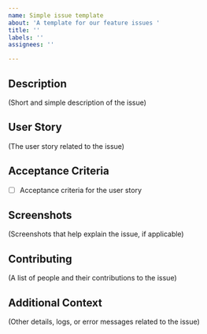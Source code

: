 ```yaml
---
name: Simple issue template
about: 'A template for our feature issues '
title: ''
labels: ''
assignees: ''

---
```


## **Description**

(Short and simple description of the issue)

## **User Story**

(The user story related to the issue)

## **Acceptance Criteria**

- [ ] Acceptance criteria for the user story

## Screenshots

(Screenshots that help explain the issue, if applicable)

## Contributing

(A list of people and their contributions to the issue)

## **Additional Context**

(Other details, logs, or error messages related to the issue)
